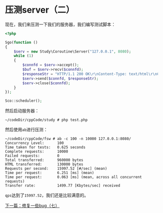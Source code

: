 # 压测server（二）

现在，我们来压测一下我们的服务器，我们编写测试脚本：

```php
<?php

Sgo(function ()
{
    $serv = new Study\Coroutine\Server("127.0.0.1", 8080);
    while (1)
    {
        $connfd = $serv->accept();
        $buf = $serv->recv($connfd);
        $responseStr = "HTTP/1.1 200 OK\r\nContent-Type: text/html\r\nConnection: close\r\nContent-Length: 11\r\n\r\nhello world\r\n";
        $serv->send($connfd, $responseStr);
        $serv->close($connfd);
    }
});

Sco::scheduler();
```

然后启动服务器：

```shell
~/codeDir/cppCode/study # php test.php

```

然后使用`ab`进行压测：

```shell
~/codeDir/cppCode/fsw # ab -c 100 -n 10000 127.0.0.1:8080/
Concurrency Level:      100
Time taken for tests:   0.625 seconds
Complete requests:      10000
Failed requests:        0
Total transferred:      960000 bytes
HTML transferred:       130000 bytes
Requests per second:    15997.52 [#/sec] (mean)
Time per request:       6.251 [ms] (mean)
Time per request:       0.063 [ms] (mean, across all concurrent requests)
Transfer rate:          1499.77 [Kbytes/sec] received
```

`qps`达到了`15997.52`，我们还是比较满意的。

[下一篇：修复一些bug（七）](./《PHP扩展开发》-协程-修复一些bug（七）.md)
